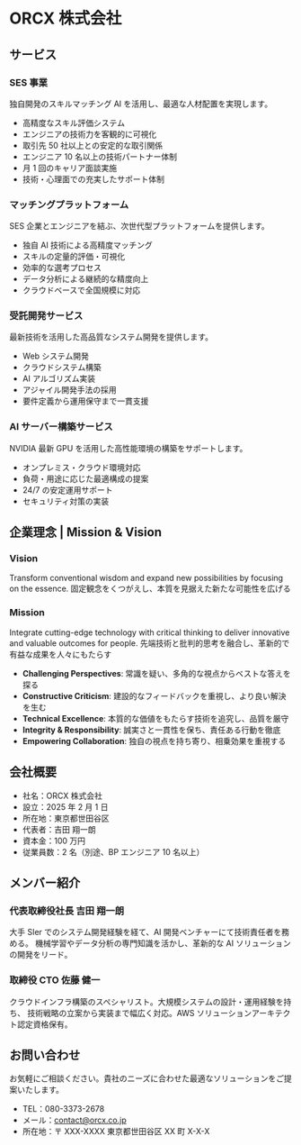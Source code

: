 # ORCX 株式会社

## サービス

### SES 事業

独自開発のスキルマッチング AI を活用し、最適な人材配置を実現します。

- 高精度なスキル評価システム
- エンジニアの技術力を客観的に可視化
- 取引先 50 社以上との安定的な取引関係
- エンジニア 10 名以上の技術パートナー体制
- 月 1 回のキャリア面談実施
- 技術・心理面での充実したサポート体制

### マッチングプラットフォーム

SES 企業とエンジニアを結ぶ、次世代型プラットフォームを提供します。

- 独自 AI 技術による高精度マッチング
- スキルの定量的評価・可視化
- 効率的な選考プロセス
- データ分析による継続的な精度向上
- クラウドベースで全国規模に対応

### 受託開発サービス

最新技術を活用した高品質なシステム開発を提供します。

- Web システム開発
- クラウドシステム構築
- AI アルゴリズム実装
- アジャイル開発手法の採用
- 要件定義から運用保守まで一貫支援

### AI サーバー構築サービス

NVIDIA 最新 GPU を活用した高性能環境の構築をサポートします。

- オンプレミス・クラウド環境対応
- 負荷・用途に応じた最適構成の提案
- 24/7 の安定運用サポート
- セキュリティ対策の実装

## 企業理念 | Mission & Vision

### Vision

Transform conventional wisdom and expand new possibilities by focusing on the essence.
固定観念をくつがえし、本質を見据えた新たな可能性を広げる

### Mission

Integrate cutting-edge technology with critical thinking to deliver innovative and valuable outcomes for people.
先端技術と批判的思考を融合し、革新的で有益な成果を人々にもたらす

- **Challenging Perspectives**: 常識を疑い、多角的な視点からベストな答えを探る
- **Constructive Criticism**: 建設的なフィードバックを重視し、より良い解決を生む
- **Technical Excellence**: 本質的な価値をもたらす技術を追究し、品質を厳守
- **Integrity & Responsibility**: 誠実さと一貫性を保ち、責任ある行動を徹底
- **Empowering Collaboration**: 独自の視点を持ち寄り、相乗効果を重視する

## 会社概要

- 社名：ORCX 株式会社
- 設立：2025 年 2 月 1 日
- 所在地：東京都世田谷区
- 代表者：吉田 翔一朗
- 資本金：100 万円
- 従業員数：2 名（別途、BP エンジニア 10 名以上）

## メンバー紹介

### 代表取締役社長 吉田 翔一朗

大手 SIer でのシステム開発経験を経て、AI 開発ベンチャーにて技術責任者を務める。
機械学習やデータ分析の専門知識を活かし、革新的な AI ソリューションの開発をリード。

### 取締役 CTO 佐藤 健一

クラウドインフラ構築のスペシャリスト。大規模システムの設計・運用経験を持ち、
技術戦略の立案から実装まで幅広く対応。AWS ソリューションアーキテクト認定資格保有。

## お問い合わせ

お気軽にご相談ください。貴社のニーズに合わせた最適なソリューションをご提案いたします。

- TEL：080-3373-2678
- メール：contact@orcx.co.jp
- 所在地：〒 XXX-XXXX 東京都世田谷区 XX 町 X-X-X
